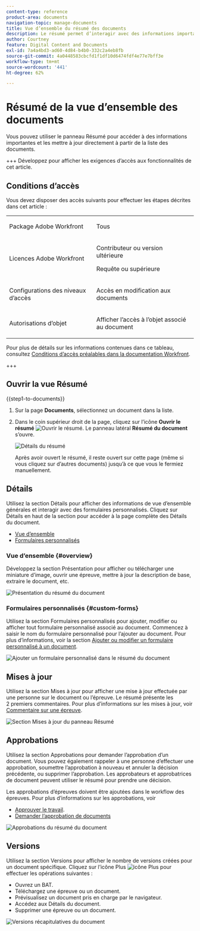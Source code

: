 ```yaml
---
content-type: reference
product-area: documents
navigation-topic: manage-documents
title: Vue d’ensemble du résumé des documents
description: Le résumé permet d’interagir avec des informations importantes, directement depuis la liste des documents.
author: Courtney
feature: Digital Content and Documents
exl-id: 7a4a4bd3-ad60-4d84-b4b0-332c2a4eb8fb
source-git-commit: 4a0448583cbcfd1f1df10d6474fdf4e77e7bff3e
workflow-type: tm+mt
source-wordcount: '441'
ht-degree: 62%

---
```


# Résumé de la vue d’ensemble des documents

<!--Audited: April, 2024-->

Vous pouvez utiliser le panneau Résumé pour accéder à des informations importantes et les mettre à jour directement à partir de la liste des documents.


+++ Développez pour afficher les exigences d’accès aux fonctionnalités de cet article.


## Conditions d’accès

Vous devez disposer des accès suivants pour effectuer les étapes décrites dans cet article :

<table style="table-layout:auto"> 
 <col> 
 </col> 
 <col> 
 </col> 
 <tbody> 
  <tr> 
   <td role="rowheader">Package Adobe Workfront</td> 
   <td> <p> Tous</p> </td> 
  </tr> 
  <tr> 
   <td role="rowheader">Licences Adobe Workfront</td> 
   <td> <p>Contributeur ou version ultérieure</p> 
   <p>Requête ou supérieure</p>
   </td> 
  </tr> 
  <tr data-mc-conditions=""> 
   <td role="rowheader">Configurations des niveaux d’accès</td> 
   <td> <p>Accès en modification aux documents</p>  </td> 
  </tr> 
  <tr data-mc-conditions=""> 
   <td role="rowheader">Autorisations d’objet</td> 
   <td> <p>Afficher l’accès à l’objet associé au document</p> </td> 
  </tr> 
 </tbody> 
</table>

Pour plus de détails sur les informations contenues dans ce tableau, consultez [Conditions d’accès préalables dans la documentation Workfront](/help/quicksilver/administration-and-setup/add-users/access-levels-and-object-permissions/access-level-requirements-in-documentation.md).

+++

## Ouvrir la vue Résumé

{{step1-to-documents}}

1. Sur la page **Documents**, sélectionnez un document dans la liste.

1. Dans le coin supérieur droit de la page, cliquez sur l’icône **Ouvrir le résumé** ![Ouvrir le résumé](assets/qs-summary-in-new-toolbar-small.png). Le panneau latéral **Résumé du document** s’ouvre.

   ![Détails du résumé](assets/document-summary-panel.png)

   Après avoir ouvert le résumé, il reste ouvert sur cette page (même si vous cliquez sur d’autres documents) jusqu’à ce que vous le fermiez manuellement.


## Détails

Utilisez la section Détails pour afficher des informations de vue d’ensemble générales et interagir avec des formulaires personnalisés. Cliquez sur Détails en haut de la section pour accéder à la page complète des Détails du document.

* [Vue d’ensemble](#overview)
* [Formulaires personnalisés](#custom-forms)

### Vue d’ensemble {#overview}

Développez la section Présentation pour afficher ou télécharger une miniature d’image, ouvrir une épreuve, mettre à jour la description de base, extraire le document, etc.

![Présentation du résumé du document](assets/details-section.png)

### Formulaires personnalisés {#custom-forms}

Utilisez la section Formulaires personnalisés pour ajouter, modifier ou afficher tout formulaire personnalisé associé au document. Commencez à saisir le nom du formulaire personnalisé pour l’ajouter au document. Pour plus d’informations, voir la section [Ajouter ou modifier un formulaire personnalisé à un document](../../documents/managing-documents/add-custom-form-documents.md).

![Ajouter un formulaire personnalisé dans le résumé du document](assets/custom-forms-section.png)

## Mises à jour

Utilisez la section Mises à jour pour afficher une mise à jour effectuée par une personne sur le document ou l’épreuve. Le résumé présente les 2 premiers commentaires. Pour plus d’informations sur les mises à jour, voir [Commentaire sur une épreuve](../../review-and-approve-work/proofing/reviewing-proofs-within-workfront/comment-on-a-proof/comment-on-proof.md).

![Section Mises à jour du panneau Résumé](assets/updates-section.png)

## Approbations

Utilisez la section Approbations pour demander l’approbation d’un document. Vous pouvez également rappeler à une personne d’effectuer une approbation, soumettre l’approbation à nouveau et annuler la décision précédente, ou supprimer l’approbation. Les approbateurs et approbatrices de document peuvent utiliser le résumé pour prendre une décision.

Les approbations d’épreuves doivent être ajoutées dans le workflow des épreuves. Pour plus d’informations sur les approbations, voir

* [Approuver le travail](../../review-and-approve-work/manage-approvals/approving-work.md).
* [Demander l’approbation de documents](../../review-and-approve-work/manage-approvals/request-document-approvals.md)

![Approbations du résumé du document](assets/approvals-section.png)

## Versions

Utilisez la section Versions pour afficher le nombre de versions créées pour un document spécifique. Cliquez sur l’icône Plus ![icône Plus](assets/more-icon.png) pour effectuer les opérations suivantes :

* Ouvrez un BAT.
* Téléchargez une épreuve ou un document.
* Prévisualisez un document pris en charge par le navigateur.
* Accédez aux Détails du document.
* Supprimer une épreuve ou un document.

![Versions récapitulatives du document](assets/versions-section.png)
